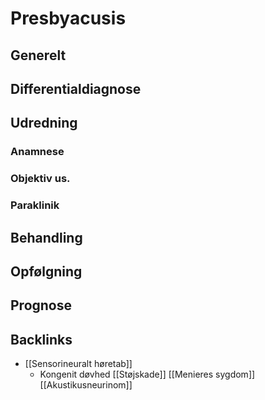 # Presbyacusis
## Generelt


## Differentialdiagnose


## Udredning
### Anamnese

### Objektiv us.

### Paraklinik

## Behandling


## Opfølgning


## Prognose
 

## Backlinks
* [[Sensorineuralt høretab]]
	* Kongenit døvhed
[[Støjskade]]
[[Menieres sygdom]]
[[Akustikusneurinom]]

<!-- #anki/deck/Medicine #anki/tag/med/Otolarynghology -->

<!-- {BearID:43C7E272-3378-4CCB-A593-671B1CE72FE4-6575-0000056904DB7674} -->
